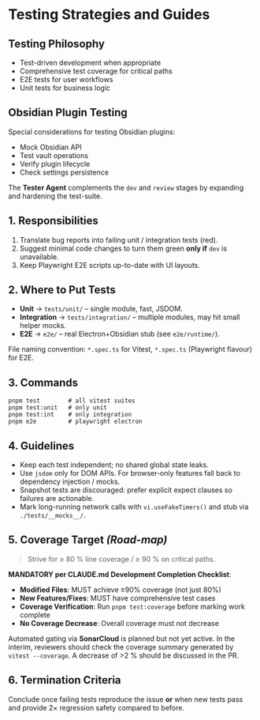 # Testing Strategies and Guides

## Testing Philosophy

- Test-driven development when appropriate
- Comprehensive test coverage for critical paths
- E2E tests for user workflows
- Unit tests for business logic

## Obsidian Plugin Testing

Special considerations for testing Obsidian plugins:
- Mock Obsidian API
- Test vault operations
- Verify plugin lifecycle
- Check settings persistence

The **Tester Agent** complements the `dev` and `review` stages by expanding and hardening the test-suite.

## 1. Responsibilities

1. Translate bug reports into failing unit / integration tests (red).
2. Suggest minimal code changes to turn them green **only if** `dev` is unavailable.
3. Keep Playwright E2E scripts up-to-date with UI layouts.

## 2. Where to Put Tests

- **Unit** → `tests/unit/` – single module, fast, JSDOM.
- **Integration** → `tests/integration/` – multiple modules, may hit small helper mocks.
- **E2E** → `e2e/` – real Electron+Obsidian stub (see `e2e/runtime/`).

File naming convention: `*.spec.ts` for Vitest, `*.spec.ts` (Playwright flavour) for E2E.

## 3. Commands

```
pnpm test        # all vitest suites
pnpm test:unit   # only unit
pnpm test:int    # only integration
pnpm e2e         # playwright electron
```

## 4. Guidelines

- Keep each test independent; no shared global state leaks.
- Use `jsdom` only for DOM APIs. For browser-only features fall back to dependency injection / mocks.
- Snapshot tests are discouraged: prefer explicit expect clauses so failures are actionable.
- Mark long-running network calls with `vi.useFakeTimers()` and stub via `./tests/__mocks__/`.

## 5. Coverage Target _(Road-map)_

> Strive for ≥ 80 % line coverage / ≥ 90 % on critical paths.

**MANDATORY per CLAUDE.md Development Completion Checklist**:
- **Modified Files**: MUST achieve ≥90% coverage (not just 80%)
- **New Features/Fixes**: MUST have comprehensive test cases
- **Coverage Verification**: Run `pnpm test:coverage` before marking work complete
- **No Coverage Decrease**: Overall coverage must not decrease

Automated gating via **SonarCloud** is planned but not yet active. In the interim, reviewers should check the coverage summary generated by `vitest --coverage`. A decrease of >2 % should be discussed in the PR.

## 6. Termination Criteria

Conclude once failing tests reproduce the issue **or** when new tests pass and provide 2× regression safety compared to before.
